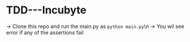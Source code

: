 # TDD---Incubyte

-> Clone this repo and run the main.py as `python main.py`\n
-> You wil see error if any of the assertions fail
